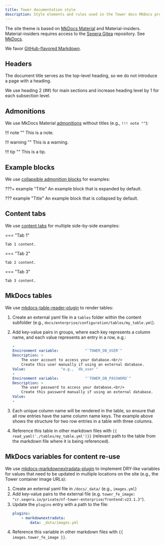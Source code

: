 ```yaml
---
title: Tower documentation style
description: Style elements and rules used in the Tower docs MkDocs project
---
```


The site theme is based on [MkDocs Material](https://squidfunk.github.io/mkdocs-material/) and Material-insiders. Material-insiders requires access to the [Seqera Gitea](https://git.seqera.io/) repository. See [MkDocs](./mkdocs.md). 

We favor [GitHub-flavored Markdown](https://github.github.com/gfm/). 

## Headers

The document title serves as the top-level heading, so we do not introduce a page with a heading.

We use heading 2 (##) for main sections and increase heading level by 1 for each subsection level. 

## Admonitions

We use MkDocs Material [admonitions](https://squidfunk.github.io/mkdocs-material/reference/admonitions/#removing-the-title) without titles (e.g., `!!! note ""`):

!!! note ""
    This is a note. 

!!! warning ""
    This is a warning. 

!!! tip ""
    This is a tip. 

## Example blocks

We use [collapsible admonition blocks](https://squidfunk.github.io/mkdocs-material/reference/admonitions/#collapsible-blocks) for examples:

???+ example "Title" 
    An example block that is expanded by default.


??? example "Title" 
    An example block that is collapsed by default. 

## Content tabs

We use [content tabs](https://squidfunk.github.io/mkdocs-material/reference/content-tabs/) for multiple side-by-side examples:

=== "Tab 1"

    Tab 1 content. 

=== "Tab 2"

    Tab 2 content. 

=== "Tab 3"

    Tab 3 content. 

## MkDocs tables

We use [mkdocs-table-reader-plugin](https://timvink.github.io/mkdocs-table-reader-plugin/) to render tables:

1. Create an external yaml file in a `tables` folder within the content subfolder (e.g., `docs/enterprise/configuration/tables/my_table.yml`).
2. Add key-value pairs in groups, where each key represents a column name, and each value represents an entry in a row, e.g.:

    ```yaml
    -
    Environment variable:            "`TOWER_DB_USER`"
    Description: >
        The user account to access your database.<br/>
        Create this user manually if using an external database.
    Value:                "e.g., `db_user`"
    -
    Environment variable:            "`TOWER_DB_PASSWORD`"
    Description: >
        The user password to access your database.<br/>
        Create this password manually if using an external database.
    Value:
    -
    ```
    
3. Each unique column name will be rendered in the table, so ensure that all row entries have the same column name keys. The example above shows the structure for two row entries in a table with three columns.
4. Reference this table in other markdown files with `{{ read_yaml('./tables/my_table.yml')}}` (relevant path to the table from the markdown file where it is being referenced).

## MkDocs variables for content re-use

We use [mkdocs-markdownextradata-plugin](https://github.com/rosscdh/mkdocs-markdownextradata-plugin) to implement DRY-like variables for values that need to be updated in multiple locations on the site (e.g., the Tower container image URLs):

1. Create an external yaml file in `/docs/_data/` (e.g., `images.yml`)
2. Add key-value pairs to the external file (e.g. `tower_fe_image: "cr.seqera.io/private/nf-tower-enterprise/frontend:v23.1.3"`).
3. Update the `plugins` entry with a path to the file:
    ```yaml
    plugins:
        - markdownextradata:
            data: _data/images.yml
    ```
4. Reference this variable in other markdown files with `{{ images.tower_fe_image }}`.
